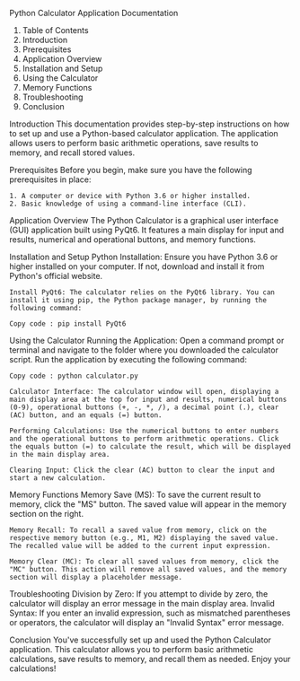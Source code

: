 Python Calculator Application Documentation

1. Table of Contents
2. Introduction
3. Prerequisites
4. Application Overview
5. Installation and Setup
6. Using the Calculator
7. Memory Functions
8. Troubleshooting
9. Conclusion

Introduction
    This documentation provides step-by-step instructions on how to set up and use a Python-based calculator application. The application allows users to perform basic arithmetic operations, save results to memory, and recall stored values.

Prerequisites
    Before you begin, make sure you have the following prerequisites in place:

    1. A computer or device with Python 3.6 or higher installed.
    2. Basic knowledge of using a command-line interface (CLI).

Application Overview
    The Python Calculator is a graphical user interface (GUI) application built using PyQt6. It features a main display for input and results, numerical and operational buttons, and memory functions.

Installation and Setup
    Python Installation: Ensure you have Python 3.6 or higher installed on your computer. If not, download and install it from Python's official website.

    Install PyQt6: The calculator relies on the PyQt6 library. You can install it using pip, the Python package manager, by running the following command:

    Copy code : pip install PyQt6

Using the Calculator
    Running the Application: Open a command prompt or terminal and navigate to the folder where you downloaded the calculator script. Run the application by executing the following command:

    Copy code : python calculator.py

    Calculator Interface: The calculator window will open, displaying a main display area at the top for input and results, numerical buttons (0-9), operational buttons (+, -, *, /), a decimal point (.), clear (AC) button, and an equals (=) button.

    Performing Calculations: Use the numerical buttons to enter numbers and the operational buttons to perform arithmetic operations. Click the equals button (=) to calculate the result, which will be displayed in the main display area.

    Clearing Input: Click the clear (AC) button to clear the input and start a new calculation.

Memory Functions
    Memory Save (MS): To save the current result to memory, click the "MS" button. The saved value will appear in the memory section on the right.

    Memory Recall: To recall a saved value from memory, click on the respective memory button (e.g., M1, M2) displaying the saved value. The recalled value will be added to the current input expression.

    Memory Clear (MC): To clear all saved values from memory, click the "MC" button. This action will remove all saved values, and the memory section will display a placeholder message.

Troubleshooting
    Division by Zero: If you attempt to divide by zero, the calculator will display an error message in the main display area.
    Invalid Syntax: If you enter an invalid expression, such as mismatched parentheses or operators, the calculator will display an "Invalid Syntax" error message.

Conclusion
    You've successfully set up and used the Python Calculator application. This calculator allows you to perform basic arithmetic calculations, save results to memory, and recall them as needed. Enjoy your calculations!




